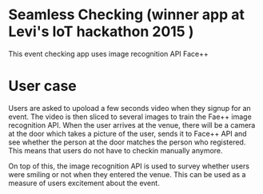 # Seamless Checking (winner app at Levi's IoT hackathon 2015 )
This event checking app uses image recognition API Face++ 

# User case
Users are asked to upoload a few seconds video when they signup for an event. The video is then sliced to several images to train the Fae++ image recognition API. When the user arrives at the venue, there will be a camera at the door which takes a picture of the user, sends it to Face++ API and see whether the person at the door matches the person who registered. This means that users do not have to checkin manually anymore.

On top of this, the image recognition API is used to survey whether users were smiling or not when they entered the venue. This can be used as a measure of users excitement about the event.

